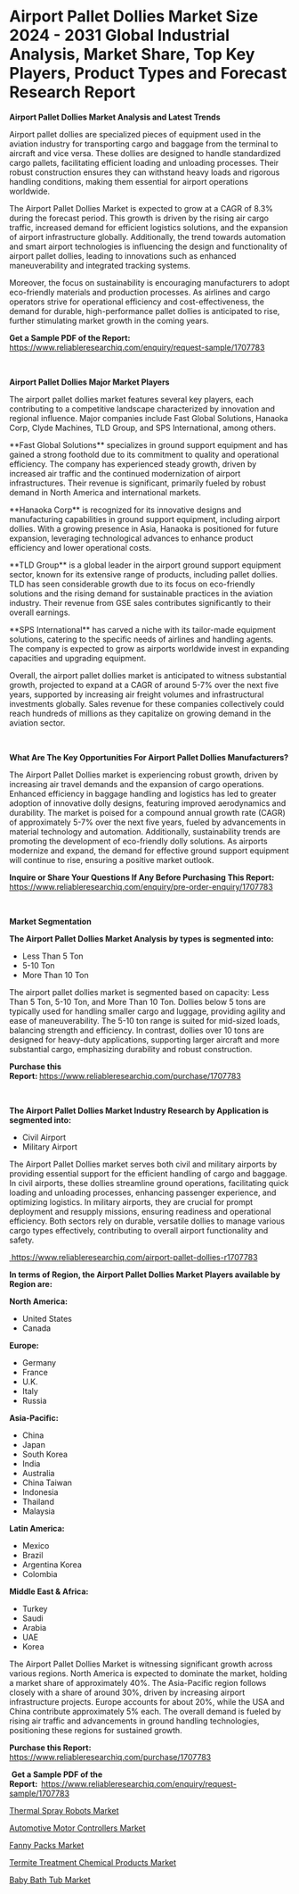 <p><h1>Airport Pallet Dollies Market Size 2024 - 2031 Global Industrial Analysis, Market Share, Top Key Players, Product Types and Forecast Research Report</h1></p><p><strong>Airport Pallet Dollies Market Analysis and Latest Trends</strong></p>
<p><p>Airport pallet dollies are specialized pieces of equipment used in the aviation industry for transporting cargo and baggage from the terminal to aircraft and vice versa. These dollies are designed to handle standardized cargo pallets, facilitating efficient loading and unloading processes. Their robust construction ensures they can withstand heavy loads and rigorous handling conditions, making them essential for airport operations worldwide.</p><p>The Airport Pallet Dollies Market is expected to grow at a CAGR of 8.3% during the forecast period. This growth is driven by the rising air cargo traffic, increased demand for efficient logistics solutions, and the expansion of airport infrastructure globally. Additionally, the trend towards automation and smart airport technologies is influencing the design and functionality of airport pallet dollies, leading to innovations such as enhanced maneuverability and integrated tracking systems.</p><p>Moreover, the focus on sustainability is encouraging manufacturers to adopt eco-friendly materials and production processes. As airlines and cargo operators strive for operational efficiency and cost-effectiveness, the demand for durable, high-performance pallet dollies is anticipated to rise, further stimulating market growth in the coming years.</p></p>
<p><strong>Get a Sample PDF of the Report:&nbsp;</strong> <a href="https://www.reliableresearchiq.com/enquiry/request-sample/1707783?utm_campaign=1472&utm_medium=2&utm_source=Github&utm_content=ia&utm_term=13102024&utm_id=airport-pallet-dollies">https://www.reliableresearchiq.com/enquiry/request-sample/1707783</a></p>
<p>&nbsp;</p>
<p><strong>Airport Pallet Dollies Major Market Players</strong></p>
<p><p>The airport pallet dollies market features several key players, each contributing to a competitive landscape characterized by innovation and regional influence. Major companies include Fast Global Solutions, Hanaoka Corp, Clyde Machines, TLD Group, and SPS International, among others.</p><p>**Fast Global Solutions** specializes in ground support equipment and has gained a strong foothold due to its commitment to quality and operational efficiency. The company has experienced steady growth, driven by increased air traffic and the continued modernization of airport infrastructures. Their revenue is significant, primarily fueled by robust demand in North America and international markets.</p><p>**Hanaoka Corp** is recognized for its innovative designs and manufacturing capabilities in ground support equipment, including airport dollies. With a growing presence in Asia, Hanaoka is positioned for future expansion, leveraging technological advances to enhance product efficiency and lower operational costs.</p><p>**TLD Group** is a global leader in the airport ground support equipment sector, known for its extensive range of products, including pallet dollies. TLD has seen considerable growth due to its focus on eco-friendly solutions and the rising demand for sustainable practices in the aviation industry. Their revenue from GSE sales contributes significantly to their overall earnings.</p><p>**SPS International** has carved a niche with its tailor-made equipment solutions, catering to the specific needs of airlines and handling agents. The company is expected to grow as airports worldwide invest in expanding capacities and upgrading equipment.</p><p>Overall, the airport pallet dollies market is anticipated to witness substantial growth, projected to expand at a CAGR of around 5-7% over the next five years, supported by increasing air freight volumes and infrastructural investments globally. Sales revenue for these companies collectively could reach hundreds of millions as they capitalize on growing demand in the aviation sector.</p></p>
<p>&nbsp;</p>
<p><strong>What Are The Key Opportunities For Airport Pallet Dollies Manufacturers?</strong></p>
<p><p>The Airport Pallet Dollies market is experiencing robust growth, driven by increasing air travel demands and the expansion of cargo operations. Enhanced efficiency in baggage handling and logistics has led to greater adoption of innovative dolly designs, featuring improved aerodynamics and durability. The market is poised for a compound annual growth rate (CAGR) of approximately 5-7% over the next five years, fueled by advancements in material technology and automation. Additionally, sustainability trends are promoting the development of eco-friendly dolly solutions. As airports modernize and expand, the demand for effective ground support equipment will continue to rise, ensuring a positive market outlook.</p></p>
<p><strong>Inquire or Share Your Questions If Any Before Purchasing This Report:</strong> <a href="https://www.reliableresearchiq.com/enquiry/pre-order-enquiry/1707783?utm_campaign=1472&utm_medium=2&utm_source=Github&utm_content=ia&utm_term=13102024&utm_id=airport-pallet-dollies">https://www.reliableresearchiq.com/enquiry/pre-order-enquiry/1707783</a></p>
<p>&nbsp;</p>
<p><strong>Market Segmentation</strong></p>
<p><strong>The Airport Pallet Dollies Market Analysis by types is segmented into:</strong></p>
<p><ul><li>Less Than 5 Ton</li><li>5-10 Ton</li><li>More Than 10 Ton</li></ul></p>
<p><p>The airport pallet dollies market is segmented based on capacity: Less Than 5 Ton, 5-10 Ton, and More Than 10 Ton. Dollies below 5 tons are typically used for handling smaller cargo and luggage, providing agility and ease of maneuverability. The 5-10 ton range is suited for mid-sized loads, balancing strength and efficiency. In contrast, dollies over 10 tons are designed for heavy-duty applications, supporting larger aircraft and more substantial cargo, emphasizing durability and robust construction.</p></p>
<p><strong>Purchase this Report:&nbsp;</strong><a href="https://www.reliableresearchiq.com/purchase/1707783?utm_campaign=1472&utm_medium=2&utm_source=Github&utm_content=ia&utm_term=13102024&utm_id=airport-pallet-dollies">https://www.reliableresearchiq.com/purchase/1707783</a></p>
<p>&nbsp;</p>
<p><strong>The Airport Pallet Dollies Market Industry Research by Application is segmented into:</strong></p>
<p><ul><li>Civil Airport</li><li>Military Airport</li></ul></p>
<p><p>The Airport Pallet Dollies market serves both civil and military airports by providing essential support for the efficient handling of cargo and baggage. In civil airports, these dollies streamline ground operations, facilitating quick loading and unloading processes, enhancing passenger experience, and optimizing logistics. In military airports, they are crucial for prompt deployment and resupply missions, ensuring readiness and operational efficiency. Both sectors rely on durable, versatile dollies to manage various cargo types effectively, contributing to overall airport functionality and safety.</p></p>
<p><a href="https://www.reliableresearchiq.com/airport-pallet-dollies-r1707783?utm_campaign=1472&utm_medium=2&utm_source=Github&utm_content=ia&utm_term=13102024&utm_id=airport-pallet-dollies">&nbsp;https://www.reliableresearchiq.com/airport-pallet-dollies-r1707783</a></p>
<p><strong>In terms of Region, the Airport Pallet Dollies Market Players available by Region are:</strong></p>
<p>
    <p> <strong> North America: </strong>
        <ul>
            <li>United States</li>
            <li>Canada</li>
        </ul>
        </p> 
    <p> <strong> Europe: </strong>
        <ul>
            <li>Germany</li>
            <li>France</li>
            <li>U.K.</li>
            <li>Italy</li>
            <li>Russia</li>
        </ul>
        </p> 
    <p> <strong> Asia-Pacific: </strong>
        <ul>
            <li>China</li>
            <li>Japan</li>
            <li>South Korea</li>
            <li>India</li>
            <li>Australia</li>
            <li>China Taiwan</li>
            <li>Indonesia</li>
            <li>Thailand</li>
            <li>Malaysia</li>
        </ul>
        </p> 
    <p> <strong> Latin America: </strong>
        <ul>
            <li>Mexico</li>
            <li>Brazil</li>
            <li>Argentina Korea</li>
            <li>Colombia</li>
        </ul>
        </p> 
    <p> <strong> Middle East & Africa: </strong>
        <ul>
            <li>Turkey</li>
            <li>Saudi</li>
            <li>Arabia</li>
            <li>UAE</li>
            <li>Korea</li>
        </ul>
    </p>
    </p>
<p><p>The Airport Pallet Dollies Market is witnessing significant growth across various regions. North America is expected to dominate the market, holding a market share of approximately 40%. The Asia-Pacific region follows closely with a share of around 30%, driven by increasing airport infrastructure projects. Europe accounts for about 20%, while the USA and China contribute approximately 5% each. The overall demand is fueled by rising air traffic and advancements in ground handling technologies, positioning these regions for sustained growth.</p></p>
<p><strong>Purchase this Report: </strong><a href="https://www.reliableresearchiq.com/purchase/1707783?utm_campaign=1472&utm_medium=2&utm_source=Github&utm_content=ia&utm_term=13102024&utm_id=airport-pallet-dollies">https://www.reliableresearchiq.com/purchase/1707783</a></p>
<p>&nbsp;<strong>Get a Sample PDF of the Report:&nbsp;&nbsp;</strong><a href="https://www.reliableresearchiq.com/enquiry/request-sample/1707783?utm_campaign=1472&utm_medium=2&utm_source=Github&utm_content=ia&utm_term=13102024&utm_id=airport-pallet-dollies">https://www.reliableresearchiq.com/enquiry/request-sample/1707783</a></p>
<p><strong></strong></p>
<p><p><a href="https://www.linkedin.com/pulse/thermal-spray-robots-market-navigating-challenges-unlocking-mg16f?utm_campaign=1472&utm_medium=2&utm_source=Github&utm_content=ia&utm_term=13102024&utm_id=airport-pallet-dollies">Thermal Spray Robots Market</a></p><p><a href="https://www.linkedin.com/pulse/booming-automotive-motor-controllers-market-sector-analysis-7robe?utm_campaign=1472&utm_medium=2&utm_source=Github&utm_content=ia&utm_term=13102024&utm_id=airport-pallet-dollies">Automotive Motor Controllers Market</a></p><p><a href="https://www.linkedin.com/pulse/fanny-packs-market-research-report-forecast-growth-prospects-ydd3c?utm_campaign=1472&utm_medium=2&utm_source=Github&utm_content=ia&utm_term=13102024&utm_id=airport-pallet-dollies">Fanny Packs Market</a></p><p><a href="https://www.linkedin.com/pulse/analyzing-termite-treatment-chemical-products-market-jewoe?utm_campaign=1472&utm_medium=2&utm_source=Github&utm_content=ia&utm_term=13102024&utm_id=airport-pallet-dollies">Termite Treatment Chemical Products Market</a></p><p><a href="https://www.linkedin.com/pulse/baby-bath-tub-market-transformation-comparative-analysis-2024-2031-jcruf?utm_campaign=1472&utm_medium=2&utm_source=Github&utm_content=ia&utm_term=13102024&utm_id=airport-pallet-dollies">Baby Bath Tub Market</a></p></p>